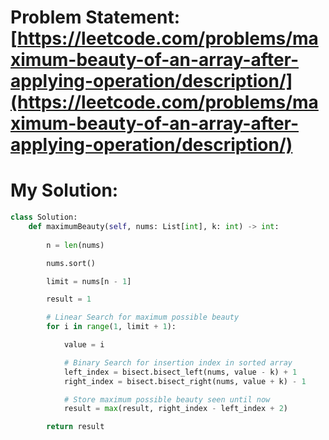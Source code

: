 # Problem Statement: [https://leetcode.com/problems/maximum-beauty-of-an-array-after-applying-operation/description/](https://leetcode.com/problems/maximum-beauty-of-an-array-after-applying-operation/description/)
# My Solution: 
```py
class Solution:
    def maximumBeauty(self, nums: List[int], k: int) -> int:
        
        n = len(nums)

        nums.sort() 

        limit = nums[n - 1]

        result = 1

        # Linear Search for maximum possible beauty
        for i in range(1, limit + 1):

            value = i

            # Binary Search for insertion index in sorted array
            left_index = bisect.bisect_left(nums, value - k) + 1
            right_index = bisect.bisect_right(nums, value + k) - 1

            # Store maximum possible beauty seen until now
            result = max(result, right_index - left_index + 2)

        return result
```
